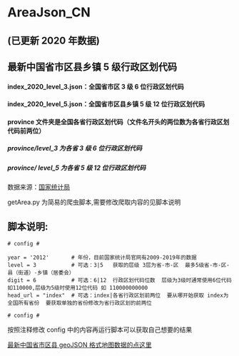 # AreaJson_CN

## (已更新 2020 年数据)

## 最新中国省市区县乡镇 5 级行政区划代码<br/>

#### index_2020_level_3.json：全国省市区 3 级 6 位行政区划代码<br/>

#### index_2020_level_5.json：全国省市区县乡镇 5 级 12 位行政区划代码<br/>

#### province 文件夹是全国各省行政区划代码（文件名开头的两位数为各省行政区划代码前两位）<br/>

##### province/level_3 为各省 3 级 6 位行政区划代码

##### province/ level_5 为各省 5 级 12 位行政区划代码

数据来源：[国家统计局](http://www.stats.gov.cn/tjsj/tjbz/tjyqhdmhcxhfdm/)

getArea.py 为简易的爬虫脚本,需要修改爬取内容的见脚本说明

## 脚本说明:<br/>

```
# config #

year = '2012'       # 年份，目前国家统计局官网有2009-2019年的数据
level = 3           # 可选：3|5   获取的层级 3层为省-市-区  最多5级省-市-区-县（街道）-乡镇（居委会）
digit = 6           # 可选：6|12  行政区划代码位数  层级为3级时通常使用6位代码 如110000,层级为5级时使用12位代码 如 110000000000
head_url = "index"  # 可选：index|各省行政区划前两位  要从哪开始获取 index为全国所有省份  要获取单独的省份修改为省行政区划的前两位

# config #
```

按照注释修改 config 中的内容再运行脚本可以获取自己想要的结果

[最新中国省市区县 geoJSON 格式地图数据的点这里](https://github.com/lyhmyd1211/GeoMapData_CN)
